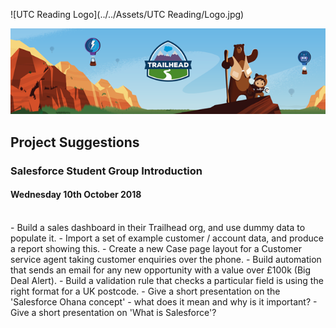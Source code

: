 ![UTC Reading Logo](../../Assets/UTC Reading/Logo.jpg)


![Trailhead Header](../../Assets/Salesforce/Email_Banners/Email_Trailhead-Header_Opt-1_650x177px.png)

##  Project Suggestions
### Salesforce Student Group Introduction
#### Wednesday 10th October 2018
<br>
- Build a sales dashboard in their Trailhead org, and use dummy data to populate it.
- Import a set of example customer / account data, and produce a report showing this.
- Create a new Case page layout for a Customer service agent taking customer enquiries over the phone.
- Build automation that sends an email for any new opportunity with a value over £100k (Big Deal Alert).
- Build a validation rule that checks a particular field is using the right format for a UK postcode.
- Give a short presentation on the 'Salesforce Ohana concept' - what does it mean and why is it important?
- Give a short presentation on 'What is Salesforce'?